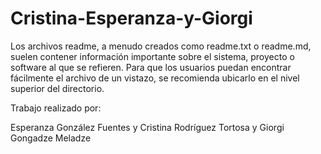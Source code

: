 # Cristina-Esperanza-y-Giorgi
Los archivos readme, a menudo creados como readme.txt o readme.md, suelen contener información importante sobre el sistema, proyecto o software al que se refieren. Para que los usuarios puedan encontrar fácilmente el archivo de un vistazo, se recomienda ubicarlo en el nivel superior del directorio.

Trabajo realizado por:

Esperanza González Fuentes
            y
Cristina Rodríguez Tortosa
            y
Giorgi Gongadze Meladze
